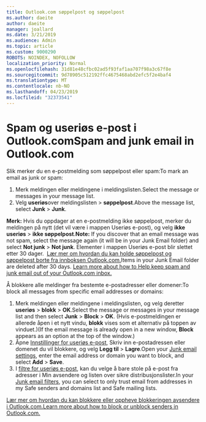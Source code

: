 ```yaml
---
title: Outlook.com søppelpost og søppelpost
ms.author: daeite
author: daeite
manager: joallard
ms.date: 3/21/2019
ms.audience: Admin
ms.topic: article
ms.custom: 9000290
ROBOTS: NOINDEX, NOFOLLOW
localization_priority: Normal
ms.openlocfilehash: 31d81e48cfbc02ad5f93faf1aa707f98a3c67f8e
ms.sourcegitcommit: 9d78905c512192ffc4675468abd2efc5f2e4baf4
ms.translationtype: MT
ms.contentlocale: nb-NO
ms.lasthandoff: 04/23/2019
ms.locfileid: "32373541"
---
```

# <a name="spam-and-junk-email-in-outlookcom"></a><span data-ttu-id="f70db-102">Spam og useriøs e-post i Outlook.com</span><span class="sxs-lookup"><span data-stu-id="f70db-102">Spam and junk email in Outlook.com</span></span>

<span data-ttu-id="f70db-103">Slik merker du en e-postmelding som søppelpost eller spam:</span><span class="sxs-lookup"><span data-stu-id="f70db-103">To mark an email as junk or spam:</span></span>

1. <span data-ttu-id="f70db-104">Merk meldingen eller meldingene i meldingslisten.</span><span class="sxs-lookup"><span data-stu-id="f70db-104">Select the message or messages in your message list.</span></span>
1. <span data-ttu-id="f70db-105">Velg **useriøs**over meldingslisten > **søppelpost**.</span><span class="sxs-lookup"><span data-stu-id="f70db-105">Above the message list, select **Junk** > **Junk**.</span></span>

<span data-ttu-id="f70db-106">**Merk:** Hvis du oppdager at en e-postmelding ikke søppelpost, merker du meldingen på nytt (det vil være i mappen Useriøs e-post), og velg **ikke useriøs** > **ikke søppelpost**.</span><span class="sxs-lookup"><span data-stu-id="f70db-106">**Note:** If you discover that an email message was not spam, select the message again (it will be in your Junk Email folder) and select **Not junk** > **Not junk**.</span></span> <span data-ttu-id="f70db-107">Elementer i mappen Useriøs e-post blir slettet etter 30 dager.  [Lær mer om hvordan du kan holde søppelpost og søppelpost borte fra innboksen Outlook.com.](https://support.office.com/article/a3ece97b-82f8-4a5e-9ac3-e92fa6427ae4)</span><span class="sxs-lookup"><span data-stu-id="f70db-107">Items in your Junk Email folder are deleted after 30 days. [Learn more about how to Help keep spam and junk email out of your Outlook.com inbox.](https://support.office.com/article/a3ece97b-82f8-4a5e-9ac3-e92fa6427ae4)</span></span>

<span data-ttu-id="f70db-108">Å blokkere alle meldinger fra bestemte e-postadresser eller domener:</span><span class="sxs-lookup"><span data-stu-id="f70db-108">To block all messages from specific email addresses or domains:</span></span>

1. <span data-ttu-id="f70db-109">Merk meldingen eller meldingene i meldingslisten, og velg deretter **useriøs** > **blokk** > **OK**.</span><span class="sxs-lookup"><span data-stu-id="f70db-109">Select the message or messages in your message list and then select **Junk** > **Block** > **OK**.</span></span> <span data-ttu-id="f70db-110">(Hvis e-postmeldingen er allerede åpen i et nytt vindu, **blokk** vises som et alternativ på toppen av vinduet.)</span><span class="sxs-lookup"><span data-stu-id="f70db-110">(If the email message is already open in a new window, **Block** appears as an option at the top of the window.)</span></span>
1. <span data-ttu-id="f70db-111">Åpne [Innstillinger for useriøs e-post](https://outlook.live.com/mail/options/mail/junkEmail/blockedSendersAndDomainsV2), Skriv inn e-postadressen eller domenet du vil blokkere, og velg **Legg til** > **Lagre**.</span><span class="sxs-lookup"><span data-stu-id="f70db-111">Open your [Junk email settings](https://outlook.live.com/mail/options/mail/junkEmail/blockedSendersAndDomainsV2), enter the email address or domain you want to block, and select **Add** > **Save**.</span></span>
1. <span data-ttu-id="f70db-112">I [filtre for useriøs e-post](https://outlook.live.com/mail/options/mail/junkEmail/filtersOption), kan du velge å bare stole på e-post fra adresser i Min avsendere og listen over sikre distribusjonslister.</span><span class="sxs-lookup"><span data-stu-id="f70db-112">In your [Junk email filters](https://outlook.live.com/mail/options/mail/junkEmail/filtersOption), you can select to only trust email from addresses in my Safe senders and domains list and Safe mailing lists.</span></span>

[<span data-ttu-id="f70db-113">Lær mer om hvordan du kan blokkere eller oppheve blokkeringen avsendere i Outlook.com.</span><span class="sxs-lookup"><span data-stu-id="f70db-113">Learn more about how to block or unblock senders in Outlook.com.</span></span>](https://support.office.com/article/afba1c94-77bb-4f50-8b85-057cf52f4d5e)